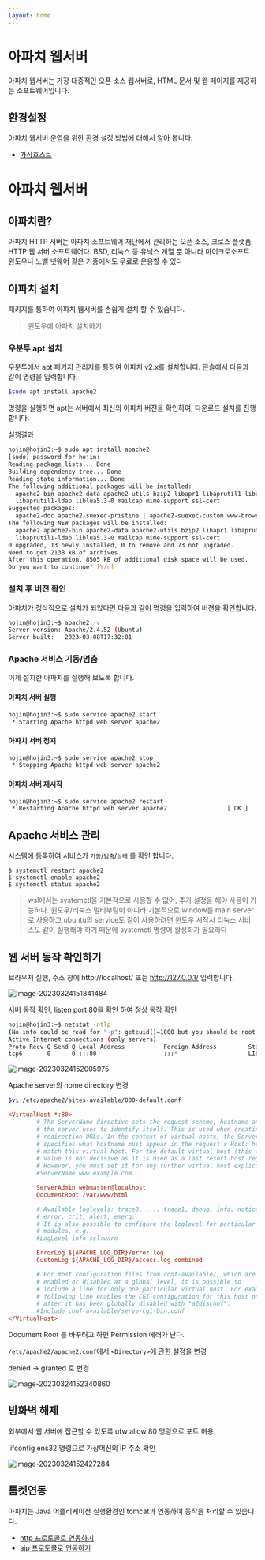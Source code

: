 ```yaml
---
layout: home
---
```


# 아파치 웹서버
아파치 웹서버는 가장 대중적인 오픈 소스 웹서버로, HTML 문서 및 웹 페이지를 제공하는 소프트웨어입니다.  


## 환경설정

아파치 웹서버 운영을 위한 환경 설정 방법에 대해서 알아 봅니다.

* [가상호스트](vhost)



# 아파치 웹서버

## 아파치란?
아파치 HTTP 서버는 아파치 소프트웨어 재단에서 관리하는 오픈 소스, 크로스 플랫폼 HTTP 웹 서버 소프트웨어다. BSD, 리눅스 등 유닉스 계열 뿐 아니라 마이크로소프트 윈도우나 노벨 넷웨어 같은 기종에서도 무료로 운용할 수 있다



## 아파치 설치
패키지를 통하여 아파치 웹서버를 손쉽게 설치 할 수 있습니다.
> 윈도우에 아파치 설치하기

### 우분투 apt 설치
우분투에서 apt 패키지 관리자를 통하여 아파치 v2.x를 설치합니다. 콘솔에서 다음과 같이 명령을 입력합니다.  

```bash
$sudo apt install apache2
```

명령을 실행하면 apt는 서버에서 최신의 아파치 버젼을 확인하여, 다운로드 설치를 진행합니다.

실행결과
```bash
hojin@hojin3:~$ sudo apt install apache2
[sudo] password for hojin:
Reading package lists... Done
Building dependency tree... Done
Reading state information... Done
The following additional packages will be installed:
  apache2-bin apache2-data apache2-utils bzip2 libapr1 libaprutil1 libaprutil1-dbd-sqlite3
  libaprutil1-ldap liblua5.3-0 mailcap mime-support ssl-cert
Suggested packages:
  apache2-doc apache2-suexec-pristine | apache2-suexec-custom www-browser bzip2-doc
The following NEW packages will be installed:
  apache2 apache2-bin apache2-data apache2-utils bzip2 libapr1 libaprutil1 libaprutil1-dbd-sqlite3
  libaprutil1-ldap liblua5.3-0 mailcap mime-support ssl-cert
0 upgraded, 13 newly installed, 0 to remove and 73 not upgraded.
Need to get 2138 kB of archives.
After this operation, 8505 kB of additional disk space will be used.
Do you want to continue? [Y/n]
```

### 설치 후 버전 확인
아파치가 정삭적으로 설치가 되었다면 다음과 같이 명령을 입력하여 버젼을 확인합니다.

```bash
hojin@hojin3:~$ apache2 -v
Server version: Apache/2.4.52 (Ubuntu)
Server built:   2023-03-08T17:32:01
```



### Apache 서비스 기동/멈춤
이제 설치한 아파치를 실행해 보도록 합니다.

#### 아파치 서버 실행

```bash
hojin@hojin3:~$ sudo service apache2 start
 * Starting Apache httpd web server apache2
```



#### 아파치 서버 정지

```bash
hojin@hojin3:~$ sudo service apache2 stop
 * Stopping Apache httpd web server apache2  
```


#### 아파치 서버 재시작

```bash
hojin@hojin3:~$ sudo service apache2 restart
 * Restarting Apache httpd web server apache2                 [ OK ]
```


## Apache 서비스 관리
시스템에 등록하여 서비스가 `가동`/`멈춤`/`상태` 를 확인 합니다.

```
$ systemctl restart apache2
$ systemctl enable apache2
$ systemctl status apache2
```

> wsl에서는 systemctl을 기본적으로 사용할 수 없어,  추가 설정을 해야 사용이 가능하다. 윈도우/리눅스 멀티부팅이 아니라 기본적으로 window를 main server로 사용하고 ubuntu의 service도 같이 사용하려면 윈도우 시작시 리눅스 서비스도 같이 실행해야 하기 때문에 systemctl 명령어 활성화가 필요하다 


## 웹 서버 동작 확인하기

브라우저 실행, 주소 창에 http://localhost/ 또는 http://127.0.0.1/ 입력합니다.

![image-20230324151841484](./img/image-20230324151841484.png)



서버 동작 확인, listen port 80을 확인 하여 정상 동작 확인

```bash
hojin@hojin3:~$ netstat -ntlp
(No info could be read for "-p": geteuid()=1000 but you should be root.)
Active Internet connections (only servers)
Proto Recv-Q Send-Q Local Address           Foreign Address         State       PID/Program name
tcp6       0      0 :::80                   :::*                    LISTEN      -
```

![image-20230324152005975](./img/image-20230324152005975.png)



Apache server의 home directory 변경

```bash
$vi /etc/apache2/sites-available/000-default.conf
```





```ini
<VirtualHost *:80>
        # The ServerName directive sets the request scheme, hostname and port that
        # the server uses to identify itself. This is used when creating
        # redirection URLs. In the context of virtual hosts, the ServerName
        # specifies what hostname must appear in the request's Host: header to
        # match this virtual host. For the default virtual host (this file) this
        # value is not decisive as it is used as a last resort host regardless.
        # However, you must set it for any further virtual host explicitly.
        #ServerName www.example.com

        ServerAdmin webmaster@localhost
        DocumentRoot /var/www/html

        # Available loglevels: trace8, ..., trace1, debug, info, notice, warn,
        # error, crit, alert, emerg.
        # It is also possible to configure the loglevel for particular
        # modules, e.g.
        #LogLevel info ssl:warn

        ErrorLog ${APACHE_LOG_DIR}/error.log
        CustomLog ${APACHE_LOG_DIR}/access.log combined

        # For most configuration files from conf-available/, which are
        # enabled or disabled at a global level, it is possible to
        # include a line for only one particular virtual host. For example the
        # following line enables the CGI configuration for this host only
        # after it has been globally disabled with "a2disconf".
        #Include conf-available/serve-cgi-bin.conf
</VirtualHost>
```



Document Root 를 바꾸려고 하면 Permission 에러가 난다.

`/etc/apache2/apache2.conf`에서 `<Directory>`에 관한 설정을 변경

denied -> granted 로 변경

![image-20230324152340860](./img/image-20230324152340860.png)



## 방화벽 해제

외부에서 웹 서버에 접근할 수 있도록 ufw allow 80 명령으로 포트 허용.

​     ifconfig ens32 명령으로 가상머신의 IP 주소 확인



![image-20230324152427284](./img/image-20230324152427284.png)



## 톰켓연동
아파치는 Java 어플리케이션 실행환경인 tomcat과 연동하여 동작을 처리할 수 있습니다. 

* [http 프로토콜로 연동하기](tomcat/http)
* [ajp 프로토콜로 연동하기](tomcat/ajp)









